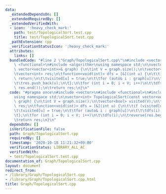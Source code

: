```yaml
---
data:
  _extendedDependsOn: []
  _extendedRequiredBy: []
  _extendedVerifiedWith:
  - icon: ':heavy_check_mark:'
    path: test/TopologicalSort.test.cpp
    title: test/TopologicalSort.test.cpp
  _pathExtension: cpp
  _verificationStatusIcon: ':heavy_check_mark:'
  attributes:
    links: []
  bundledCode: "#line 2 \"Graph/TopologicalSort.cpp\"\n#include <vector>\n#include\
    \ <functional>\n#include <algorithm>\nusing namespace std;\n\nvector<int> TopologicalSort(const\
    \ vector<vector<int>>& graph) {\n\tint V = graph.size();\n\tvector<bool> visited(V);\n\
    \tvector<int> res;\n\tfunction<void(int)> dfs = [&](int u) {\n\t\tif (visited[u])\
    \ return;\n\t\tvisited[u] = true;\n\t\tfor (auto& i : graph[u])\n\t\t\tdfs(i);\n\
    \t\tres.push_back(u);\n\t};\n\tfor (int i = 0; i < V; i++)\n\t\tdfs(i);\n\treverse(res.begin(),\
    \ res.end());\n\treturn res;\n}\n"
  code: "#pragma once\n#include <vector>\n#include <functional>\n#include <algorithm>\n\
    using namespace std;\n\nvector<int> TopologicalSort(const vector<vector<int>>&\
    \ graph) {\n\tint V = graph.size();\n\tvector<bool> visited(V);\n\tvector<int>\
    \ res;\n\tfunction<void(int)> dfs = [&](int u) {\n\t\tif (visited[u]) return;\n\
    \t\tvisited[u] = true;\n\t\tfor (auto& i : graph[u])\n\t\t\tdfs(i);\n\t\tres.push_back(u);\n\
    \t};\n\tfor (int i = 0; i < V; i++)\n\t\tdfs(i);\n\treverse(res.begin(), res.end());\n\
    \treturn res;\n}\n"
  dependsOn: []
  isVerificationFile: false
  path: Graph/TopologicalSort.cpp
  requiredBy: []
  timestamp: '2020-10-18 11:21:32+09:00'
  verificationStatus: LIBRARY_ALL_AC
  verifiedWith:
  - test/TopologicalSort.test.cpp
documentation_of: Graph/TopologicalSort.cpp
layout: document
redirect_from:
- /library/Graph/TopologicalSort.cpp
- /library/Graph/TopologicalSort.cpp.html
title: Graph/TopologicalSort.cpp
---
```

